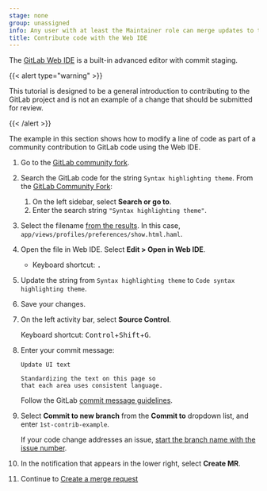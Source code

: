 ```yaml
---
stage: none
group: unassigned
info: Any user with at least the Maintainer role can merge updates to this content. For details, see https://docs.gitlab.com/development/development_processes/#development-guidelines-review.
title: Contribute code with the Web IDE
---
```


The [GitLab Web IDE](../../../user/project/web_ide/_index.md) is a built-in advanced editor with commit staging.

{{< alert type="warning" >}}

This tutorial is designed to be a general introduction to contributing to the GitLab project
and is not an example of a change that should be submitted for review.

{{< /alert >}}

The example in this section shows how to modify a line of code as part of a community contribution
to GitLab code using the Web IDE.

1. Go to the [GitLab community fork](https://gitlab.com/gitlab-community/gitlab-org/gitlab).

1. Search the GitLab code for the string `Syntax highlighting theme`.
   From the [GitLab Community Fork](https://gitlab.com/gitlab-community/gitlab-org/gitlab):

   1. On the left sidebar, select **Search or go to**.
   1. Enter the search string `"Syntax highlighting theme"`.

1. Select the filename
   [from the results](https://gitlab.com/search?search=%22Syntax+highlighting+theme%22&nav_source=navbar&project_id=41372369&group_id=60717473&search_code=true).
   In this case, `app/views/profiles/preferences/show.html.haml`.

1. Open the file in Web IDE. Select **Edit > Open in Web IDE**.

   - Keyboard shortcut: <kbd>.</kbd>

1. Update the string from `Syntax highlighting theme` to `Code syntax highlighting theme`.

1. Save your changes.

1. On the left activity bar, select **Source Control**.

   Keyboard shortcut: <kbd>Control</kbd>+<kbd>Shift</kbd>+<kbd>G</kbd>.

1. Enter your commit message:

   ```plaintext
   Update UI text

   Standardizing the text on this page so
   that each area uses consistent language.
   ```

   Follow the GitLab
   [commit message guidelines](../merge_request_workflow.md#commit-messages-guidelines).

1. Select **Commit to new branch** from the **Commit to** dropdown list, and enter `1st-contrib-example`.

   If your code change addresses an issue, [start the branch name with the issue number](../../../user/project/repository/branches/_index.md#prefix-branch-names-with-a-number).

1. In the notification that appears in the lower right, select **Create MR**.

1. Continue to [Create a merge request](mr-review.md)
